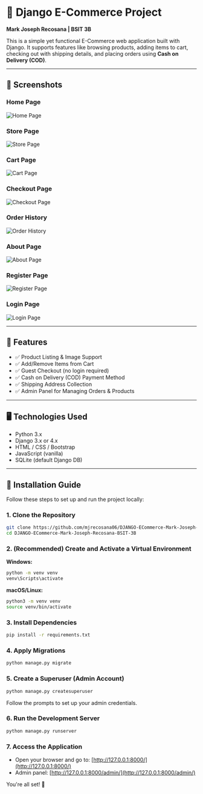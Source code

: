# 🛒 Django E-Commerce Project

**Mark Joseph Recosana | BSIT 3B**

This is a simple yet functional E-Commerce web application built with Django. It supports features like browsing products, adding items to cart, checking out with shipping details, and placing orders using **Cash on Delivery (COD)**.

---

## 📸 Screenshots

### Home Page
![Home Page](screenshots/home.png)

### Store Page
![Store Page](screenshots/store.png)

### Cart Page
![Cart Page](screenshots/cart.png)

### Checkout Page
![Checkout Page](screenshots/checkout.png)

### Order History
![Order History](screenshots/orders.png)

### About Page
![About Page](screenshots/about.png)

### Register Page
![Register Page](screenshots/register.png)

### Login Page
![Login Page](screenshots/login.png)

---

## 🔧 Features

* ✅ Product Listing & Image Support
* ✅ Add/Remove Items from Cart
* ✅ Guest Checkout (no login required)
* ✅ Cash on Delivery (COD) Payment Method
* ✅ Shipping Address Collection
* ✅ Admin Panel for Managing Orders & Products

---

## 🖥️ Technologies Used

* Python 3.x
* Django 3.x or 4.x
* HTML / CSS / Bootstrap
* JavaScript (vanilla)
* SQLite (default Django DB)

---

## 🚀 Installation Guide

Follow these steps to set up and run the project locally:

### 1. Clone the Repository

```bash
git clone https://github.com/mjrecosana06/DJANGO-ECommerce-Mark-Joseph-Recosana-BSIT-3B.git
cd DJANGO-ECommerce-Mark-Joseph-Recosana-BSIT-3B
```

### 2. (Recommended) Create and Activate a Virtual Environment

**Windows:**
```bash
python -m venv venv
venv\Scripts\activate
```
**macOS/Linux:**
```bash
python3 -m venv venv
source venv/bin/activate
```

### 3. Install Dependencies

```bash
pip install -r requirements.txt
```

### 4. Apply Migrations

```bash
python manage.py migrate
```

### 5. Create a Superuser (Admin Account)

```bash
python manage.py createsuperuser
```
Follow the prompts to set up your admin credentials.

### 6. Run the Development Server

```bash
python manage.py runserver
```

### 7. Access the Application
- Open your browser and go to: [http://127.0.0.1:8000/](http://127.0.0.1:8000/)
- Admin panel: [http://127.0.0.1:8000/admin/](http://127.0.0.1:8000/admin/)

You're all set! 🎉
